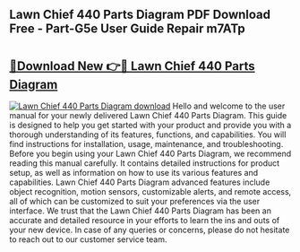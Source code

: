 ## Lawn Chief 440 Parts Diagram PDF Download Free - Part-G5e User Guide Repair m7ATp

# <h2><a href="http://dfq81u.blite.top/?on=Lawn+Chief+440+Parts+Diagram">🔗Download New 👉🔴 Lawn Chief 440 Parts Diagram</a></h2>

[![Lawn Chief 440 Parts Diagram download](https://i.imgur.com/lujVjoI.png)](http://dfq81u.blite.top/?on=Lawn+Chief+440+Parts+Diagram)
Hello and welcome to the user manual for your newly delivered Lawn Chief 440 Parts Diagram. This guide is designed to help you get started with your product and provide you with a thorough understanding of its features, functions, and capabilities. You will find instructions for installation, usage, maintenance, and troubleshooting. Before you begin using your Lawn Chief 440 Parts Diagram, we recommend reading this manual carefully. It contains detailed instructions for product setup, as well as information on how to use its various features and capabilities. Lawn Chief 440 Parts Diagram advanced features include object recognition, motion sensors, customizable alerts, and remote access, all of which can be customized to suit your preferences via the user interface. We trust that the Lawn Chief 440 Parts Diagram has been an accurate and detailed resource in your efforts to learn the ins and outs of your new device. In case of any queries or concerns, please do not hesitate to reach out to our customer service team.
